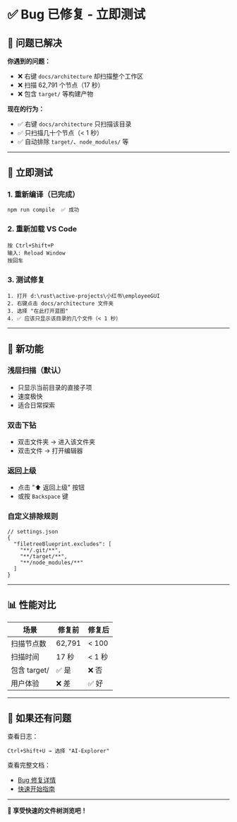 # ✅ Bug 已修复 - 立即测试

## 🎯 问题已解决

**你遇到的问题：**
- ❌ 右键 `docs/architecture` 却扫描整个工作区
- ❌ 扫描 62,791 个节点（17 秒）
- ❌ 包含 `target/` 等构建产物

**现在的行为：**
- ✅ 右键 `docs/architecture` 只扫描该目录
- ✅ 只扫描几十个节点（< 1 秒）
- ✅ 自动排除 `target/`、`node_modules/` 等

---

## 🚀 立即测试

### 1. 重新编译（已完成）
```bash
npm run compile  ✅ 成功
```

### 2. 重新加载 VS Code
```
按 Ctrl+Shift+P
输入: Reload Window
按回车
```

### 3. 测试修复
```
1. 打开 d:\rust\active-projects\小红书\employeeGUI
2. 右键点击 docs/architecture 文件夹
3. 选择 "在此打开蓝图"
4. ✅ 应该只显示该目录的几个文件（< 1 秒）
```

---

## 🎨 新功能

### 浅层扫描（默认）
- 只显示当前目录的直接子项
- 速度极快
- 适合日常探索

### 双击下钻
- 双击文件夹 → 进入该文件夹
- 双击文件 → 打开编辑器

### 返回上级
- 点击 "⬆️ 返回上级" 按钮
- 或按 `Backspace` 键

### 自定义排除规则
```jsonc
// settings.json
{
  "filetreeBlueprint.excludes": [
    "**/.git/**",
    "**/target/**",
    "**/node_modules/**"
  ]
}
```

---

## 📊 性能对比

| 场景 | 修复前 | 修复后 |
|------|--------|--------|
| 扫描节点数 | 62,791 | < 100 |
| 扫描时间 | 17 秒 | < 1 秒 |
| 包含 target/ | ✅ 是 | ❌ 否 |
| 用户体验 | ❌ 差 | ✅ 好 |

---

## 🔧 如果还有问题

查看日志：
```
Ctrl+Shift+U → 选择 "AI-Explorer"
```

查看完整文档：
- [Bug 修复详情](./Bug修复-扫描优化.md)
- [快速开始指南](./快速开始.md)

---

**🎉 享受快速的文件树浏览吧！**
